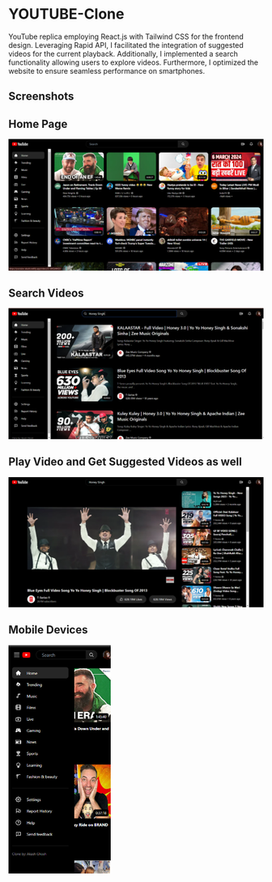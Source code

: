 # YOUTUBE-Clone

YouTube replica employing React.js with Tailwind CSS for the frontend design. Leveraging Rapid API, I facilitated the integration of suggested videos for the current playback. Additionally, I implemented a search functionality allowing users to explore videos. Furthermore, I optimized the website to ensure seamless performance on smartphones.






## Screenshots
## Home Page
![App Screenshot](https://github.com/akashghosh256/YOUTUBE/blob/main/screenshots/home.png)

## Search Videos 
![App Screenshot](https://github.com/akashghosh256/YOUTUBE/blob/main/screenshots/search.png)

## Play Video and Get Suggested Videos as well
![App Screenshot](https://github.com/akashghosh256/YOUTUBE/blob/main/screenshots/videoplayer.png)




## Mobile Devices
<img src="https://github.com/akashghosh256/YOUTUBE/blob/main/screenshots/mobile.png" width="40%" height="34%">



